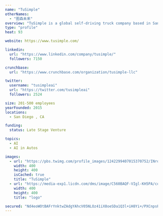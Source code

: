 ```yaml
---
name: "TuSimple"
otherNames:
  - "图森未来"
overview: "TuSimple is a global self-driving truck company based in San Diego and operating self-driving trucks out of Tucson, Arizona. Founded in 2015, TuSimple is developing a commercial-ready Level 4 (SAE) fully-autonomous driving solution for the logistics industry. TuSimple’s trucks are the first and only capable of self-driving from depot-to-depot and do so every day for its customers. The company is driven by a mission to increase safety, decrease transportation costs, and reduce carbon emissions."
type: "profile"
heat: 93

website: https://www.tusimple.com/

linkedin:
  url: "https://www.linkedin.com/company/tusimple/"
  followers: 7150

crunchbase:
  url: "https://www.crunchbase.com/organization/tusimple-llc"

twitter:
  username: "tusimpleai"
  url: "https://twitter.com/tusimpleai"
  followers: 2524

size: 201-500 employees
yearFounded: 2015
locations:
  - San Diego , CA

funding:
  status: Late Stage Venture

topics:
  - AI
  - AI in Autos

images:
  - url: "https://pbs.twimg.com/profile_images/1242299407015370752/INroGsOX_400x400.jpg"
    width: 400
    height: 400
    isCached: true
    title: "TuSimple"
  - url: "https://media-exp1.licdn.com/dms/image/C560BAQF-VIgl-KH5PA/company-logo_200_200/0?e=1594857600&v=beta&t=7aG6NWFcE1juXhHrC_Qdr9ban8BibSUdqUUJEj6IVss"
    width: 400
    height: 400
    title: "logo"

secured: "Nd4eoWOtBAFrYnktwZAdgYAhcV05NLOz41iX8oeSDa1Q3l+iH8Yi+/PXCnpsP9k75B/0ZP/9sYLfscF0f5wQ0TtqodydOmal5oLA9JAHt0+4vZpUQrCV//Yq2Uy3Ia+9b/D1xE36uQjeds1MKlwXgpxlzP9HPSg0J0WkjjxyIjnR5adNf//TZ5F9EoO9X9MJtmNTA1Q4F9CHplAtTkkEOGddyw/NXbaiMbP50BGgVpuW3ECj0cNRicgP/L1/fU7brmh5E5A6TJgGUv/HZPRTQjXMp7Tu8CfQLKNqdMuKAsrJ9uzJgNhxH4BBFmRX24McholaQg25C+VswTIkb+ZxBdTKhTJ/jjmVAW4LLodgxalGZXw56B08XWITZDs7DmqJU+NyqnBYHBQOrZy1bqFnQ50Eg0tMewpBhLDOYg+zz/Y=;Yh9eiRdfrz9feliQDgWMlQ=="
---
```


